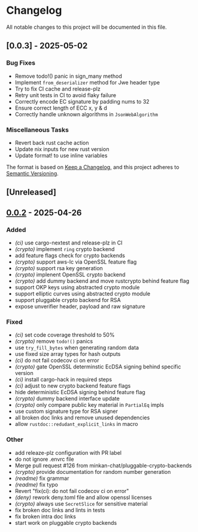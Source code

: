 # Changelog

All notable changes to this project will be documented in this file.

## [0.0.3] - 2025-05-02

### Bug Fixes

- Remove todo!() panic in sign_many method
- Implement `from_deserializer` method for Jwe header type
- Try to fix CI cache and release-plz
- Retry unit tests in CI to avoid flaky failure
- Correctly encode EC signature by padding nums to 32
- Ensure correct length of ECC x, y & d
- Correctly handle unknown algorithms in `JsonWebAlgorithm`

### Miscellaneous Tasks

- Revert back rust cache action
- Update nix inputs for new rust version
- Update format! to use inline variables


The format is based on [Keep a Changelog](https://keepachangelog.com/en/1.0.0/),
and this project adheres to [Semantic Versioning](https://semver.org/spec/v2.0.0.html).

## [Unreleased]

## [0.0.2](https://github.com/minkan-chat/jose/compare/v0.0.1...v0.0.2) - 2025-04-26

### Added

- *(ci)* use cargo-nextest and release-plz in CI
- *(crypto)* implement `ring` crypto backend
- add feature flags check for crypto backends
- *(crypto)* support aws-lc via OpenSSL feature flag
- *(crypto)* support rsa key generation
- *(crypto)* implenent OpenSSL crypto backend
- *(crypto)* add dummy backend and move rustcrypto behind feature flag
- support OKP keys using abstracted crypto module
- support elliptic curves using abstracted crypto module
- support pluggable crypto backend for RSA
- expose unverifier header, payload and raw signature

### Fixed

- *(ci)* set code coverage threshold to 50%
- *(crypto)* remove `todo!()` panics
- use `try_fill_bytes` when generating random data
- use fixed size array types for hash outputs
- *(ci)* do not fail codecov ci on error
- *(crypto)* gate OpenSSL determinstic EcDSA signing behind specific version
- *(ci)* install cargo-hack in required steps
- *(ci)* adjust to new crypto backend feature flags
- hide deterministic EcDSA signing behind feature flag
- *(crypto)* dummy backend interface update
- *(crypto)* only compare public key material in `PartialEq` impls
- use custom signature type for RSA signer
- all broken doc links and remove unused dependencies
- allow `rustdoc::redudant_explicit_links` in macro

### Other

- add releaze-plz configuration with PR label
- do not ignore .envrc file
- Merge pull request #126 from minkan-chat/pluggable-crypto-backends
- *(crypto)* provide documentation for random number generation
- *(readme)* fix grammar
- *(readme)* fix typo
- Revert "fix(ci): do not fail codecov ci on error"
- *(deny)* rework deny.toml file and allow openssl licenses
- *(crypto)* always use `SecretSlice` for sensitive material
- fix broken doc links and lints in tests
- fix broken intra doc links
- start work on pluggable crypto backends
